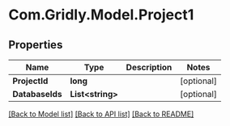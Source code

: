 # Com.Gridly.Model.Project1

## Properties

Name | Type | Description | Notes
------------ | ------------- | ------------- | -------------
**ProjectId** | **long** |  | [optional] 
**DatabaseIds** | **List&lt;string&gt;** |  | [optional] 

[[Back to Model list]](../README.md#documentation-for-models) [[Back to API list]](../README.md#documentation-for-api-endpoints) [[Back to README]](../README.md)


